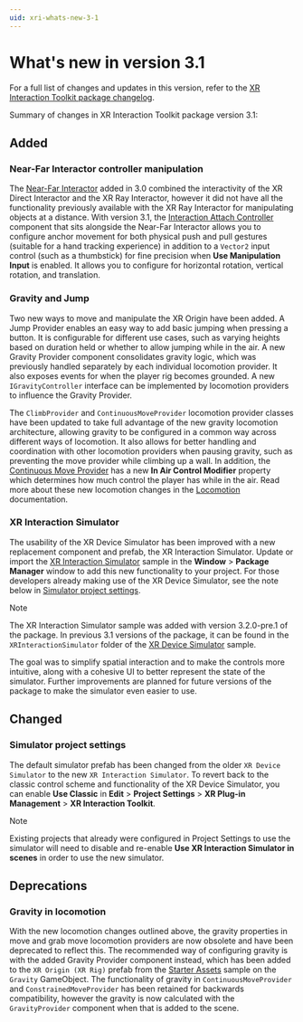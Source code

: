 ```yaml
---
uid: xri-whats-new-3-1
---
```

# What's new in version 3.1

For a full list of changes and updates in this version, refer to the [XR Interaction Toolkit package changelog](xref:xri-changelog).

Summary of changes in XR Interaction Toolkit package version 3.1:

## Added

### Near-Far Interactor controller manipulation

The [Near-Far Interactor](near-far-interactor.md) added in 3.0 combined the interactivity of the XR Direct Interactor and the XR Ray Interactor, however it did not have all the functionality previously available with the XR Ray Interactor for manipulating objects at a distance. With version 3.1, the [Interaction Attach Controller](interaction-attach-controller.md) component that sits alongside the Near-Far Interactor allows you to configure anchor movement for both physical push and pull gestures (suitable for a hand tracking experience) in addition to a `Vector2` input control (such as a thumbstick) for fine precision when **Use Manipulation Input** is enabled. It allows you to configure for horizontal rotation, vertical rotation, and translation.

### Gravity and Jump

Two new ways to move and manipulate the XR Origin have been added. A Jump Provider enables an easy way to add basic jumping when pressing a button. It is configurable for different use cases, such as varying heights based on duration held or whether to allow jumping while in the air. A new Gravity Provider component consolidates gravity logic, which was previously handled separately by each individual locomotion provider. It also exposes events for when the player rig becomes grounded. A new `IGravityController` interface can be implemented by locomotion providers to influence the Gravity Provider.

The `ClimbProvider` and `ContinuousMoveProvider` locomotion provider classes have been updated to take full advantage of the new gravity locomotion architecture, allowing gravity to be configured in a common way across different ways of locomotion. It also allows for better handling and coordination with other locomotion providers when pausing gravity, such as preventing the move provider while climbing up a wall. In addition, the [Continuous Move Provider](continuous-movement.md#continuous-move-provider) has a new **In Air Control Modifier** property which determines how much control the player has while in the air. Read more about these new locomotion changes in the [Locomotion](locomotion.md) documentation.

### XR Interaction Simulator

The usability of the XR Device Simulator has been improved with a new replacement component and prefab, the XR Interaction Simulator. Update or import the [XR Interaction Simulator](samples-xr-interaction-simulator.md) sample in the **Window** &gt; **Package Manager** window to add this new functionality to your project. For those developers already making use of the XR Device Simulator, see the note below in [Simulator project settings](#simulator-project-settings).

> [!NOTE]
> The XR Interaction Simulator sample was added with version 3.2.0-pre.1 of the package. In previous 3.1 versions of the package, it can be found in the `XRInteractionSimulator` folder of the [XR Device Simulator](samples-xr-device-simulator.md) sample.

The goal was to simplify spatial interaction and to make the controls more intuitive, along with a cohesive UI to better represent the state of the simulator. Further improvements are planned for future versions of the package to make the simulator even easier to use.

## Changed

### Simulator project settings

The default simulator prefab has been changed from the older `XR Device Simulator` to the new `XR Interaction Simulator`. To revert back to the classic control scheme and functionality of the XR Device Simulator, you can enable **Use Classic** in **Edit** &gt; **Project Settings** &gt; **XR Plug-in Management** &gt; **XR Interaction Toolkit**.

> [!NOTE]
> Existing projects that already were configured in Project Settings to use the simulator will need to disable and re-enable **Use XR Interaction Simulator in scenes** in order to use the new simulator.

## Deprecations

### Gravity in locomotion

With the new locomotion changes outlined above, the gravity properties in move and grab move locomotion providers are now obsolete and have been deprecated to reflect this. The recommended way of configuring gravity is with the added Gravity Provider component instead, which has been added to the `XR Origin (XR Rig)` prefab from the [Starter Assets](samples-starter-assets.md) sample on the `Gravity` GameObject. The functionality of gravity in `ContinuousMoveProvider` and `ConstrainedMoveProvider` has been retained for backwards compatibility, however the gravity is now calculated with the `GravityProvider` component when that is added to the scene.
